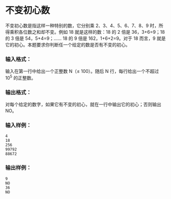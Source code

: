 # 不变初心数
不变初心数是指这样一种特别的数，它分别乘 2、3、4、5、6、7、8、9 时，所得乘积各位数之和却不变。例如 18 就是这样的数：18 的 2 倍是 36，3+6=9；18 的 3 倍是 54，5+4=9；…… 18 的 9 倍是 162，1+6+2=9。对于 18 而言，9 就是它的初心。本题要求你判断任一个给定的数是否有不变的初心。

### 输入格式：
输入在第一行中给出一个正整数 N（≤ 100）。随后 N 行，每行给出一个不超过 $10^5$ 的正整数。
### 输出格式：
对每个给定的数字，如果它有不变的初心，就在一行中输出它的初心；否则输出 NO。

### 输入样例：
```
4
18
256
99792
88672
```
### 输出样例：
```
9
NO
36
NO
```